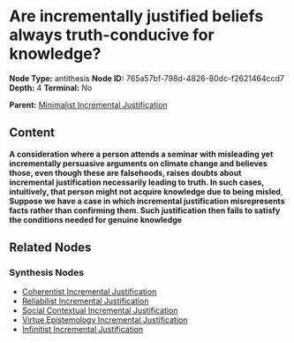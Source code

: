 # Are incrementally justified beliefs always truth-conducive for knowledge?

**Node Type:** antithesis
**Node ID:** 765a57bf-798d-4826-80dc-f2621464ccd7
**Depth:** 4
**Terminal:** No

**Parent:** [Minimalist Incremental Justification](minimalist-incremental-justification-synthesis-76c07811-055b-452c-b0fb-398faa072dd9.md)

## Content

**A consideration where a person attends a seminar with misleading yet incrementally persuasive arguments on climate change and believes those, even though these are falsehoods, raises doubts about incremental justification necessarily leading to truth. In such cases, intuitively, that person might not acquire knowledge due to being misled**, **Suppose we have a case in which incremental justification misrepresents facts rather than confirming them. Such justification then fails to satisfy the conditions needed for genuine knowledge**

## Related Nodes

### Synthesis Nodes

- [Coherentist Incremental Justification](coherentist-incremental-justification-synthesis-47cd2230-425e-4c45-8db0-34834e5d04f6.md)
- [Reliabilist Incremental Justification](reliabilist-incremental-justification-synthesis-5504b4a8-b16b-4543-aa6a-fd46702f3205.md)
- [Social Contextual Incremental Justification](social-contextual-incremental-justification-synthesis-5d233b15-01c8-4af5-89d5-6b1b5cb33ed9.md)
- [Virtue Epistemology Incremental Justification](virtue-epistemology-incremental-justification-synthesis-0b641709-96be-4f68-8d65-760088d7a3ed.md)
- [Infinitist Incremental Justification](infinitist-incremental-justification-synthesis-acc9df14-6c5e-4d56-bfd4-5beaaa5463bf.md)
